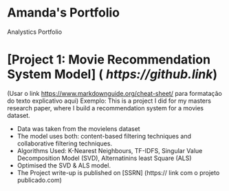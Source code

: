 # Amanda's Portfolio
Analystics Portfolio

# [Project 1: Movie Recommendation System Model] ( _https://github.link_)
 (Usar o link https://www.markdownguide.org/cheat-sheet/ para formatação do texto explicativo aqui)
Exemplo:
 This is a project I did for my masters research paper, where I build a recommendation system for a movies dataset.

 * Data was taken from the movielens dataset
 * The model uses both: content-based filtering techniques and collaborative filtering techniques.
 * Algorithms Used: K-Nearest Neighbours, TF-IDFS, Singular Value Decomposition Model (SVD), Alternatinins least Square (ALS)
 * Optimised the SVD & ALS model.
 * The Project write-up is published on [SSRN] (https:// link com o projeto publicado.com)
